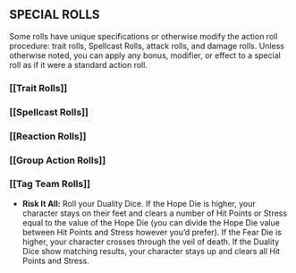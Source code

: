 ## SPECIAL ROLLS
Some rolls have unique specifications or otherwise modify the action roll procedure: trait rolls, Spellcast Rolls, attack rolls, and damage rolls. Unless otherwise noted, you can apply any bonus, modifier, or effect to a special roll as if it were a standard action roll.  

### [[Trait Rolls]]

### [[Spellcast Rolls]]

### [[Reaction Rolls]]

### [[Group Action Rolls]]

### [[Tag Team Rolls]]

- **Risk It All:** Roll your Duality Dice. If the Hope Die is higher, your character stays on their feet and clears a number of Hit Points or Stress equal to the value of the Hope Die (you can divide the Hope Die value between Hit Points and Stress however you’d prefer). If the Fear Die is higher, your character crosses through the veil of death. If the Duality Dice show matching results, your character stays up and clears all Hit Points and Stress.  